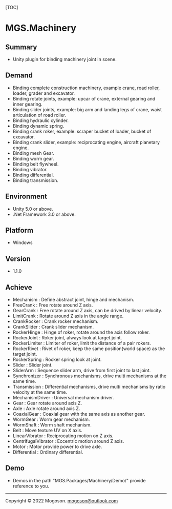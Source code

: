 [TOC]
# MGS.Machinery

## Summary
- Unity plugin for binding machinery joint in scene.

## Demand
- Binding complete construction machinery, example crane, road roller, loader, grader and excavator.
- Binding rotate joints, example: upcar of crane, external gearing and inner gearing.
- Binding slider joints, example: big arm and landing legs of crane, waist articulation of road roller.
- Binding hydraulic cylinder.
- Binding dynamic spring.
- Binding crank roker, example: scraper bucket of loader, bucket of excavator.
- Binding crank slider, example: reciprocating engine, aircraft planetary engine.
- Binding mesh Gear.
- Binding worm gear.
- Binding belt flywheel.
- Binding vibrator.
- Binding differential.
- Binding transmission.

## Environment
- Unity 5.0 or above.
- .Net Framework 3.0 or above.

## Platform
- Windows

## Version
- 1.1.0

## Achieve
- Mechanism : Define abstract joint, hinge and mechanism.
- FreeCrank : Free rotate around Z axis.
- GearCrank : Free rotate around Z axis, can be drived by linear velocity.
- LimitCrank : Rotate around Z axis in the angle range. 
- CrankRocker : Crank rocker mechanism.
- CrankSlider : Crank slider mechanism.
- RockerHinge : Hinge of roker, rotate around the axis follow roker.
- RockerJoint : Roker joint, always look at target joint.
- RockerLimiter : Limiter of roker, limit the distance of a pair rokers.
- RockerRivet : Rivet of roker, keep the same position(world space) as the target joint.
- RockerSpring : Rocker spring look at joint.
- Slider : Slider joint.
- SliderArm : Sequence slider arm, drive from first joint to last joint.
- Synchronizer : Synchronous mechanisms, drive multi mechanisms at the same time.
- Transmission : Differential mechanisms, drive multi mechanisms by ratio velocity at the same time.
- MechanismDriver : Universal mechanism driver.
- Gear : Gear rotate around axis Z.
- Axle : Axle rotate around axis Z.
- CoaxialGear : Coaxial gear with the same axis as another gear.
- WormGear : Worm gear mechanism.
- WormShaft : Worm shaft mechanism.
- Belt : Move texture UV on X axis.
- LinearVibrator : Reciprocating motion on Z axis.
- CentrifugalVibrator : Eccentric motion around Z axis.
- Motor : Motor provide power to drive axle. 
- Differential : Ordinary differential.

## Demo
- Demos in the path "MGS.Packages/Machinery/Demo/" provide reference to you.

------

Copyright © 2022 Mogoson.	mogoson@outlook.com